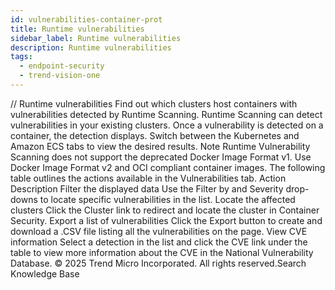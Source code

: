 ```yaml
---
id: vulnerabilities-container-prot
title: Runtime vulnerabilities
sidebar_label: Runtime vulnerabilities
description: Runtime vulnerabilities
tags:
  - endpoint-security
  - trend-vision-one
---
```


/*<![CDATA[*/ $('#title').html($('meta[name=map-description]').attr('content')); /*]]>*/ Runtime vulnerabilities Find out which clusters host containers with vulnerabilities detected by Runtime Scanning. Runtime Scanning can detect vulnerabilities in your existing clusters. Once a vulnerability is detected on a container, the detection displays. Switch between the Kubernetes and Amazon ECS tabs to view the desired results. Note Runtime Vulnerability Scanning does not support the deprecated Docker Image Format v1. Use Docker Image Format v2 and OCI compliant container images. The following table outlines the actions available in the Vulnerabilities tab. Action Description Filter the displayed data Use the Filter by and Severity drop-downs to locate specific vulnerabilities in the list. Locate the affected clusters Click the Cluster link to redirect and locate the cluster in Container Security. Export a list of vulnerabilities Click the Export button to create and download a .CSV file listing all the vulnerabilities on the page. View CVE information Select a detection in the list and click the CVE link under the table to view more information about the CVE in the National Vulnerability Database. © 2025 Trend Micro Incorporated. All rights reserved.Search Knowledge Base